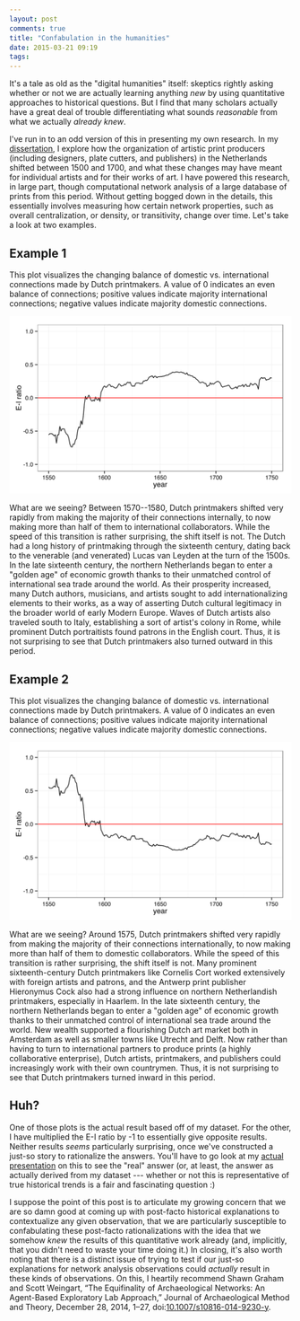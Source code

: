 ```yaml
---
layout: post
comments: true
title: "Confabulation in the humanities"
date: 2015-03-21 09:19
tags: 
---
```


It's a tale as old as the "digital humanities" itself: skeptics rightly asking whether or not we are actually learning anything *new* by using quantitative approaches to historical questions.
But I find that many scholars actually have a great deal of trouble differentiating what sounds *reasonable* from what we actually *already knew*.

I've run in to an odd version of this in presenting my own research.
In my [dissertation](/dissertation), I explore how the organization of artistic print producers (including designers, plate cutters, and publishers) in the Netherlands shifted between 1500 and 1700, and what these changes may have meant for individual artists and for their works of art.
I have powered this research, in large part, though computational network analysis of a large database of prints from this period.
Without getting bogged down in the details, this essentially involves measuring how certain network properties, such as overall centralization, or density, or transitivity, change over time.
Let's take a look at two examples.

## Example 1

This plot visualizes the changing balance of domestic vs. international connections made by Dutch printmakers.
A value of 0 indicates an even balance of connections; positive values indicate majority international connections; negative values indicate majority domestic connections.

![Dutch E-I ratio plot 1](/assets/images-display/confabulation1.svg)

What are we seeing?
Between 1570--1580, Dutch printmakers shifted very rapidly from making the majority of their connections internally, to now making more than half of them to international collaborators. 
While the speed of this transition is rather surprising, the shift itself is not.
The Dutch had a long history of printmaking through the sixteenth century, dating back to the venerable (and venerated) Lucas van Leyden at the turn of the 1500s.
In the late sixteenth century, the northern Netherlands began to enter a "golden age" of economic growth thanks to their unmatched control of international sea trade around the world.
As their prosperity increased, many Dutch authors, musicians, and artists sought to add internationalizing elements to their works, as a way of asserting Dutch cultural legitimacy in the broader world of early Modern Europe.
Waves of Dutch artists also traveled south to Italy, establishing a sort of artist's colony in Rome, while prominent Dutch portraitists found patrons in the English court.
Thus, it is not surprising to see that Dutch printmakers also turned outward in this period.

## Example 2
This plot visualizes the changing balance of domestic vs. international connections made by Dutch printmakers.
A value of 0 indicates an even balance of connections; positive values indicate majority international connections; negative values indicate majority domestic connections.

![Dutch E-I ratio plot 2](/assets/images-display/confabulation2.svg)

What are we seeing?
Around 1575, Dutch printmakers shifted very rapidly from making the majority of their connections internationally, to now making more than half of them to domestic collaborators. 
While the speed of this transition is rather surprising, the shift itself is not.
Many prominent sixteenth-century Dutch printmakers like Cornelis Cort worked extensively with foreign artists and patrons, and the Antwerp print publisher Hieronymus Cock also had a strong influence on northern Netherlandish printmakers, especially in Haarlem.
In the late sixteenth century, the northern Netherlands began to enter a "golden age" of economic growth thanks to their unmatched control of international sea trade around the world.
New wealth supported a flourishing Dutch art market both in Amsterdam as well as smaller towns like Utrecht and Delft.
Now rather than having to turn to international partners to produce prints (a highly collaborative enterprise), Dutch artists, printmakers, and publishers could increasingly work with their own countrymen.
Thus, it is not surprising to see that Dutch printmakers turned inward in this period.

## Huh?

One of those plots is the actual result based off of my dataset.
For the other, I have multiplied the E-I ratio by -1 to essentially give opposite results.
Neither results *seems* particularly surprising, once we've constructed a just-so story to rationalize the answers.
You'll have to go look at my [actual presentation](/2014/10/17/foreign-and-domestic-interaction-in-the-early-modern-printmaking-network.html) on this to see the "real" answer (or, at least, the answer as actually derived from my dataset --- whether or not this is representative of true historical trends is a fair and fascinating question :)

I suppose the point of this post is to articulate my growing concern that we are so damn good at coming up with post-facto historical explanations to contextualize any given observation, that we are particularly susceptible to confabulating these post-facto rationalizations with the idea that we somehow *knew* the results of this quantitative work already (and, implicitly, that you didn't need to waste your time doing it.)
In closing, it's also worth noting that there is a distinct issue of trying to test if our just-so explanations for network analysis observations could *actually* result in these kinds of observations.
On this, I heartily recommend Shawn Graham and Scott Weingart, “The Equifinality of Archaeological Networks: An Agent-Based Exploratory Lab Approach,” Journal of Archaeological Method and Theory, December 28, 2014, 1–27, doi:[10.1007/s10816-014-9230-y](http://dx.doi.org/10.1007/s10816-014-9230-y).
